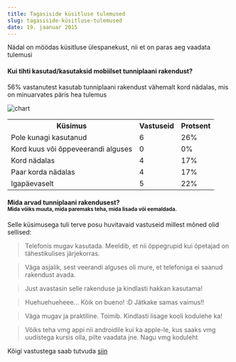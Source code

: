 ```yaml
---
title: Tagasiside küsitluse tulemused
slug: tagasiside-küsitluse-tulemused
date: 19. jaanuar 2015
---
```


Nädal on möödas küsitluse ülespanekust, nii et on paras aeg vaadata tulemusi

#### Kui tihti kasutad/kasutaksid mobiilset tunniplaani rakendust?

56% vastanutest kasutab tunniplaani rakendust vähemalt kord nädalas, mis on
minuarvates päris hea tulemus

![chart](http://i.imgur.com/BVPwr7S.png)

<table style="width:100%">
<tr>
  <th>Küsimus</th><th>Vastuseid</th><th>Protsent</th>
</tr>
<tr>
  <td>Pole kunagi kasutanud</td><td>6</td><td>26%</td>
</tr>
<tr>
  <td>Kord kuus või õppeveerandi alguses</td><td>0</td><td>0%</td>
</tr>
<tr>
  <td>Kord nädalas</td><td>4</td><td>17%</td>
</tr>
<tr>
  <td>Paar korda nädalas</td><td>4</td><td>17%</td>
</tr>
<tr>
  <td>Igapäevaselt</td><td>5</td><td>22%</td>
</tr>
</table>

<h4>Mida arvad tunniplaani rakendusest? <br>
<small>Mida võiks muuta, mida paremaks teha, mida lisada või eemaldada.</small></h4>

Selle küsimusega tuli terve posu huvitavaid vastuseid millest mõned olid sellised:

> Telefonis mugav kasutada. Meeldib, et nii õppegrupid kui õpetajad on tähestikulises järjekorras.

> Väga asjalik, sest veerandi alguses oli mure, et telefoniga ei saanud rakendust avada.

> Just avastasin selle rakenduse ja kindlasti hakkan kasutama!

> Huehuehueheee... Kõik on bueno! :D Jätkake samas vaimus!!

> Väga mugav ja praktiline. Toimib. Kindlasti lisage kooli kodulehe ka!

> Võiks teha vmg appi nii androidile kui ka apple-le, kus saaks vmg uudistega kursis olla, pilte vaadata jne. Nagu vmg koduleht


Kõigi vastustega saab tutvuda [siin](https://docs.google.com/forms/d/1dUzYZ11pWdNM4GiKo_4m3NPWWcwNYvedWq6QJteAQQc/viewanalytics)
